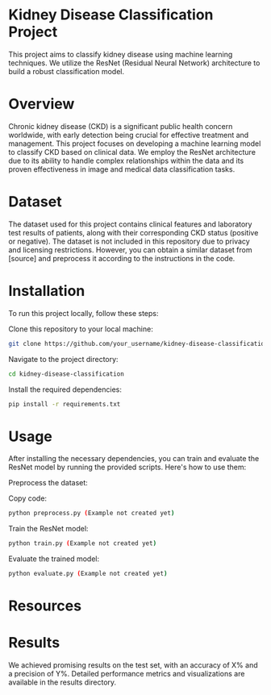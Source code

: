 # Kidney Disease Classification Project
This project aims to classify kidney disease using machine learning techniques. We utilize the ResNet (Residual Neural Network) architecture to build a robust classification model.


# Overview
Chronic kidney disease (CKD) is a significant public health concern worldwide, with early detection being crucial for effective treatment and management. This project focuses on developing a machine learning model to classify CKD based on clinical data. We employ the ResNet architecture due to its ability to handle complex relationships within the data and its proven effectiveness in image and medical data classification tasks.

# Dataset
The dataset used for this project contains clinical features and laboratory test results of patients, along with their corresponding CKD status (positive or negative). The dataset is not included in this repository due to privacy and licensing restrictions. However, you can obtain a similar dataset from [source] and preprocess it according to the instructions in the code.

# Installation
To run this project locally, follow these steps:

Clone this repository to your local machine:
```bash
git clone https://github.com/your_username/kidney-disease-classification.git
```


Navigate to the project directory:
```bash
cd kidney-disease-classification
```
Install the required dependencies:
```bash
pip install -r requirements.txt
```

# Usage
After installing the necessary dependencies, you can train and evaluate the ResNet model by running the provided scripts. Here's how to use them:

Preprocess the dataset:

Copy code:
```bash
python preprocess.py (Example not created yet)
```

Train the ResNet model:
```bash
python train.py (Example not created yet)
```

Evaluate the trained model:
```bash
python evaluate.py (Example not created yet)
```
# Resources



# Results
We achieved promising results on the test set, with an accuracy of X% and a precision of Y%. Detailed performance metrics and visualizations are available in the results directory.


